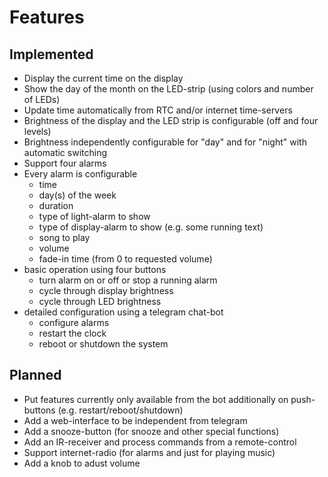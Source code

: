 Features
========

Implemented
-----------

  - Display the current time on the display
  - Show the day of the month on the LED-strip (using colors and number of LEDs)
  - Update time automatically from RTC and/or internet time-servers
  - Brightness of the display and the LED strip is configurable
    (off and four levels)
  - Brightness independently configurable for "day" and for "night" with
    automatic switching
  - Support four alarms
  - Every alarm is configurable
    * time
    * day(s) of the week
    * duration
    * type of light-alarm to show
    * type of display-alarm to show (e.g. some running text)
    * song to play
    * volume
    * fade-in time (from 0 to requested volume)
  - basic operation using four buttons
    * turn alarm on or off or stop a running alarm
    * cycle through display brightness
    * cycle through LED brightness
  - detailed configuration using a telegram chat-bot
    * configure alarms
    * restart the clock
    * reboot or shutdown the system


Planned
-------

  - Put features currently only available from the bot additionally on
    push-buttons (e.g. restart/reboot/shutdown)
  - Add a web-interface to be independent from telegram
  - Add a snooze-button (for snooze and other special functions)
  - Add an IR-receiver and process commands from a remote-control
  - Support internet-radio (for alarms and just for playing music)
  - Add a knob to adust volume
  